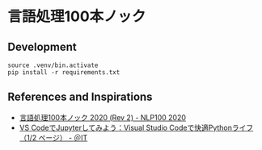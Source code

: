 # 言語処理100本ノック

## Development

```shell
source .venv/bin.activate
pip install -r requirements.txt
```

## References and Inspirations

- [言語処理100本ノック 2020 \(Rev 2\) \- NLP100 2020](https://nlp100.github.io/ja/)
- [VS CodeでJupyterしてみよう：Visual Studio Codeで快適Pythonライフ（1/2 ページ） \- ＠IT](https://atmarkit.itmedia.co.jp/ait/articles/2108/06/news030.html)

